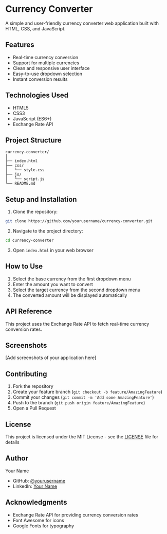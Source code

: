 
# Currency Converter

A simple and user-friendly currency converter web application built with HTML, CSS, and JavaScript.

## Features

- Real-time currency conversion
- Support for multiple currencies
- Clean and responsive user interface
- Easy-to-use dropdown selection
- Instant conversion results

## Technologies Used

- HTML5
- CSS3
- JavaScript (ES6+)
- Exchange Rate API

## Project Structure

```
currency-converter/
│
├── index.html
├── css/
│   └── style.css
├── js/
│   └── script.js
└── README.md
```

## Setup and Installation

1. Clone the repository:
```bash
git clone https://github.com/yourusername/currency-converter.git
```

2. Navigate to the project directory:
```bash
cd currency-converter
```

3. Open `index.html` in your web browser

## How to Use

1. Select the base currency from the first dropdown menu
2. Enter the amount you want to convert
3. Select the target currency from the second dropdown menu
4. The converted amount will be displayed automatically

## API Reference

This project uses the Exchange Rate API to fetch real-time currency conversion rates.

## Screenshots

[Add screenshots of your application here]

## Contributing

1. Fork the repository
2. Create your feature branch (`git checkout -b feature/AmazingFeature`)
3. Commit your changes (`git commit -m 'Add some AmazingFeature'`)
4. Push to the branch (`git push origin feature/AmazingFeature`)
5. Open a Pull Request

## License

This project is licensed under the MIT License - see the [LICENSE](LICENSE) file for details

## Author

Your Name
- GitHub: [@yourusername](https://github.com/ujjwal-vertex)
- LinkedIn: [Your Name](https://www.linkedin.com/in/ujjawal-kumar-169297333?utm_source=share&utm_campaign=share_via&utm_content=profile&utm_medium=android_app)

## Acknowledgments

- Exchange Rate API for providing currency conversion rates
- Font Awesome for icons
- Google Fonts for typography

